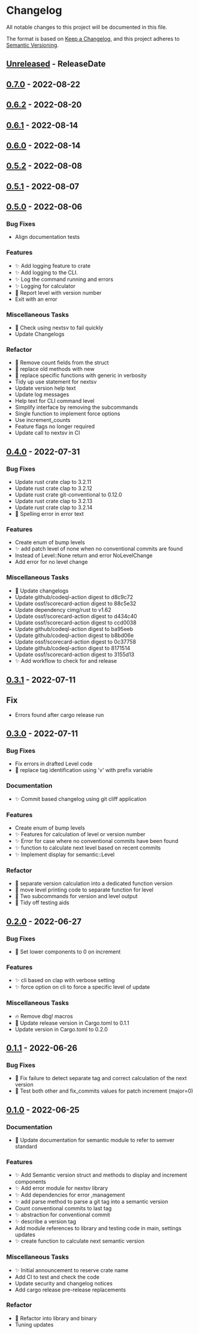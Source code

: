 <!-- markdownlint-disable MD024 -->
# Changelog

All notable changes to this project will be documented in this file.

The format is based on [Keep a Changelog](https://keepachangelog.com/en/1.0.0/),
and this project adheres to [Semantic Versioning](https://semver.org/spec/v2.0.0.html).

<!-- next-header -->

## [Unreleased] - ReleaseDate

## [0.7.0] - 2022-08-22

## [0.6.2] - 2022-08-20

## [0.6.1] - 2022-08-14

## [0.6.0] - 2022-08-14

## [0.5.2] - 2022-08-08

## [0.5.1] - 2022-08-07

## [0.5.0] - 2022-08-06

### Bug Fixes

- Align documentation tests

### Features

- ✨ Add logging feature to crate
- ✨ Add logging to the CLI.
- ✨ Log the command running and errors
- ✨ Logging for calculator
- 🎨 Report level with   version number
- Exit with an error

### Miscellaneous Tasks

- 🎨 Check using nextsv to fail quickly
- Update Changelogs

### Refactor

- 🎨 Remove count fields from the struct
- 🎨 replace old methods with new
- 🎨 replace specific functions with generic in verbosity
- Tidy up use statement for nextsv
- Update version help text
- Update log messages
- Help text for CLI command level
- Simplify interface by removing the subcommands
- Single function to implement force options
- Use increment_counts
- Feature flags no longer required
- Update call to nextsv in CI

## [0.4.0] - 2022-07-31

### Bug Fixes

- Update rust crate clap to 3.2.11
- Update rust crate clap to 3.2.12
- Update rust crate git-conventional to 0.12.0
- Update rust crate clap to 3.2.13
- Update rust crate clap to 3.2.14
- 🐛 Spelling error in error text

### Features

- Create enum of bump levels
- ✨ add patch level of none when no conventional commits are found
- Instead of Level::None return and error NoLevelChange
- Add error for no level change

### Miscellaneous Tasks

- 🎨 Update changelogs
- Update github/codeql-action digest to d8c9c72
- Update ossf/scorecard-action digest to 88c5e32
- Update dependency cimg/rust to v1.62
- Update ossf/scorecard-action digest to d434c40
- Update ossf/scorecard-action digest to ccd0038
- Update github/codeql-action digest to ba95eeb
- Update github/codeql-action digest to b8bd06e
- Update ossf/scorecard-action digest to 0c37758
- Update github/codeql-action digest to 8171514
- Update ossf/scorecard-action digest to 3155d13
- ✨ Add workflow to check  for and release

## [0.3.1] - 2022-07-11

## Fix

- Errors found after cargo release run

## [0.3.0] - 2022-07-11

### Bug Fixes

- Fix errors in drafted Level code
- 🐛 replace tag identification using 'v' with prefix variable

### Documentation

- ✨ Commit based changelog using git cliff application

### Features

- Create enum of bump levels
- ✨ Features for calculation of level or version number
- ✨ Error for case where no conventional commits have been found
- ✨ function to calculate next level based on recent commits
- ✨ Implement display for semantic::Level

### Refactor

- 🎨 separate version calculation into a dedicated function version
- 🎨 move level printing code to separate function for level
- 🎨 Two subcommands for version and level output
- 🎨 Tidy off testing aids

## [0.2.0] - 2022-06-27

### Bug Fixes

- 🐛 Set lower components to 0 on increment

### Features

- ✨ cli based on clap with verbose setting
- ✨ force option on cli to force a specific level of update

### Miscellaneous Tasks

- 🔥 Remove dbg! macros
- 📝 Update release version in Cargo.toml to 0.1.1
- Update version in Cargo.toml to 0.2.0

## [0.1.1] - 2022-06-26

### Bug Fixes

- 🐛 Fix failure to detect separate tag and correct calculation of the next version
- 🐛 Test both other and fix_commits values for patch increment (major=0)

## [0.1.0] - 2022-06-25

### Documentation

- 📝 Update documentation for semantic module to refer to semver standard

### Features

- ✨ Add Semantic version struct and methods to display and increment components
- ✨ Add error module for nextsv library
- ✨ Add dependencies for error ,management
- ✨ add parse method to parse a git tag into a semantic version
- Count conventional commits to last tag
- ✨ abstraction for conventional commit
- ✨ describe a version tag
- Add module references to library and testing code in main, settings updates
- ✨ create function to calculate next semantic version

### Miscellaneous Tasks

- ✨ Initial announcement to reserve crate name
- Add CI to test and check the code
- Update security and changelog notices
- Add cargo release pre-release replacements

### Refactor

- 🎨 Refactor into library and binary
- Tuning updates

<!-- generated by git-cliff -->
<!-- next-url -->
[Unreleased]: https://github.com/jerusdp/nextsv/compare/v0.7.0...HEAD
[0.7.0]: https://github.com/jerusdp/nextsv/compare/v0.6.2...v0.7.0
[0.6.2]: https://github.com/jerusdp/nextsv/compare/v0.6.1...v0.6.2
[0.6.1]: https://github.com/jerusdp/nextsv/compare/v0.6.0...v0.6.1
[0.6.0]: https://github.com/jerusdp/nextsv/compare/v0.5.2...v0.6.0
[0.5.2]: https://github.com/jerusdp/nextsv/compare/v0.5.1...v0.5.2
[0.5.1]: https://github.com/jerusdp/nextsv/compare/v0.5.0...v0.5.1
[0.5.0]: https://github.com/jerusdp/nextsv/compare/v0.4.0...v0.5.0
[0.4.0]: https://github.com/jerusdp/nextsv/compare/v0.3.1...V0.4.0
[0.3.1]: https://github.com/jerusdp/nextsv/compare/v0.3.0...v0.3.1
[0.3.0]: https://github.com/jerusdp/nextsv/compare/v0.2.0...v0.3.0"
[0.2.0]: https://github.com/jerudp/nextsv/compare/v0.1.1...v0.2.0
[0.1.1]: https://github.com/jerudp/nextsv/compare/v0.1.0...v0.1.1
[0.1.0]: https://github.com/jerudp/nextsv/compare/...v0.1.0
